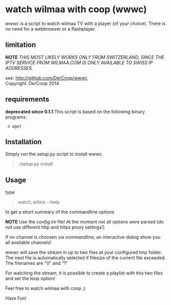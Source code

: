 watch wilmaa with coop (wwwc)
=============================

wwwc is a script to watch wilmaa TV with a player (of your choice).
There is no need for a webbrowser or a flashplayer.

limitation
----------

__NOTE__
_THIS MOST LIKELY WORKS ONLY FROM SWITZERLAND, SINCE THE IPTV SERVICE
FROM WILMAA.COM IS ONLY AVAILABLE TO SWISS IP ADDRESSES._


see: http://github.com/DerCoop/wwwc    
Copyright: DerCoop 2014



requirements
------------

__deprecated since 0.1.1__
This script is based on the following binary programs:

     o wget


Installation
------------

Simply run the setup.py script to install wwwc.

> ./setup.py install


Usage
-----

type
> watch_wilma --help

to get a short summary of the commandline options

__NOTE__
Use the _config.ini_ file! At the moment not all options were parsed (do not use different http and https proxy settings!)


If no channel is choosen via commandline, an interactive dialog show you all available channels!

wwwc will save the stream in up to two files at your configured tmp folder. 
The next file is automatically selected if filesize of the current file exceeded.
The filenames are "0" and "1"

For watching the stream, it is possible to create a playlist with this two files and set the loop option!


Feel free to watch wilmaa with coop ;)

Have Fun!
